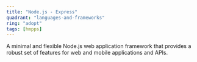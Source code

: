 ```yaml
---
title: "Node.js - Express"
quadrant: "languages-and-frameworks"
ring: "adopt"
tags: [hmpps]
---
```


A minimal and flexible Node.js web application framework that provides a robust set of features for web and mobile applications and APIs.
